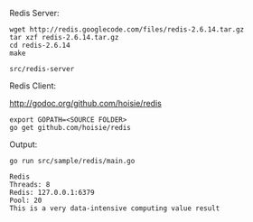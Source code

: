 Redis Server:

	wget http://redis.googlecode.com/files/redis-2.6.14.tar.gz
	tar xzf redis-2.6.14.tar.gz
	cd redis-2.6.14
	make
	
	src/redis-server

Redis Client:

http://godoc.org/github.com/hoisie/redis

	export GOPATH=<SOURCE FOLDER>
	go get github.com/hoisie/redis

Output:

	go run src/sample/redis/main.go
	
	Redis
	Threads: 8
	Redis: 127.0.0.1:6379
	Pool: 20
	This is a very data-intensive computing value result
